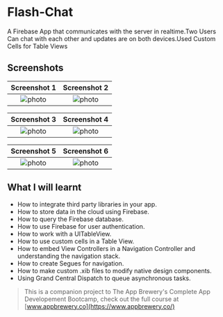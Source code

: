 
# Flash-Chat

A Firebase App that communicates with the server in realtime.Two Users Can chat with each other and updates are on both devices.Used Custom Cells for Table Views

## Screenshots

| Screenshot 1 | Screenshot 2 |
|:----------------------:|:------------:|
| ![photo](https://user-images.githubusercontent.com/44671239/56310222-ff589800-6168-11e9-9801-911c94bd304e.png) | ![photo](https://user-images.githubusercontent.com/44671239/56310223-ff589800-6168-11e9-94f8-ee4f5cab5e5a.png) |


| Screenshot 3 | Screenshot 4 |
|:----------------------:|:------------:|
| ![photo](https://user-images.githubusercontent.com/44671239/56310225-ff589800-6168-11e9-890b-583eedfdc9f8.png) | ![photo](https://user-images.githubusercontent.com/44671239/56310226-fff12e80-6168-11e9-88f4-2918010a2da2.png) |

| Screenshot 5 | Screenshot 6 |
|:----------------------:|:------------:|
| ![photo](https://user-images.githubusercontent.com/44671239/56310228-fff12e80-6168-11e9-9176-5d6b26ace928.png) | ![photo](https://user-images.githubusercontent.com/44671239/56310229-fff12e80-6168-11e9-8122-bc0ea6a99057.png) |


## What I will learnt

* How to integrate third party libraries in your app.
* How to store data in the cloud using Firebase.
* How to query the Firebase database.
* How to use Firebase for user authentication.
* How to work with a UITableView.
* How to use custom cells in a Table View.
* How to embed View Controllers in a Navigation Controller and understanding the navigation stack.
* How to create Segues for navigation.
* How to make custom .xib files to modify native design components.
* Using Grand Central Dispatch to queue asynchronous tasks.


>This is a companion project to The App Brewery's Complete App Developement Bootcamp, check out the full course at [www.appbrewery.co](https://www.appbrewery.co/)
